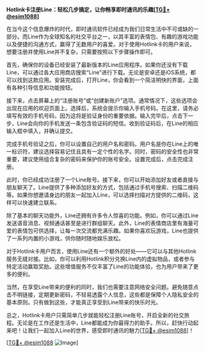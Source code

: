 **Hotlink卡注册Line：轻松几步搞定，让你畅享即时通讯的乐趣[[TG💪+ @esim1088](https://t.me/s/esim1088)]**

在当今这个信息爆炸的时代，即时通讯软件已经成为我们日常生活中不可或缺的一部分。而Line作为全球知名的社交平台之一，以其丰富的表情包、有趣的游戏功能以及便捷的沟通方式，赢得了无数用户的喜爱。对于使用Hotlink卡的用户来说，想要注册并使用Line并不复杂，只需要按照以下步骤操作即可。

首先，确保你的设备已经安装了最新版本的Line应用程序。如果你还没有下载Line，可以通过各大应用商店搜索“Line”进行下载。无论是安卓还是iOS系统，都可以找到这款应用。安装完成后，打开Line，你会看到一个简洁明快的界面，上面有各种引导信息和功能按钮。

接下来，点击屏幕上的“注册账号”或“创建新账户”选项。通常情况下，这些选项会出现在应用的欢迎页面上。选择后，系统会提示你输入手机号码。在这里，请务必填写有效的手机号码，因为这将是验证身份的重要依据。输入完毕后，点击下一步，Line会向你的手机发送一条包含验证码的短信。收到验证码后，在Line的相应输入框中填入，并确认提交。

完成手机号验证之后，你可以设置自己的用户名和密码。用户名是你在Line上的唯一标识符，建议选择容易记住且具有一定个性的名字。同时，密码的安全性也非常重要，建议使用组合复杂的密码来保护你的账号安全。设置完成后，点击完成注册。

此时，你已经成功注册了一个Line账号。接下来，你可以开始添加好友或者直接与朋友聊天了。Line提供了多种添加好友的方式，包括通过手机号搜索、扫描二维码等。如果你想邀请身边的朋友一起加入Line，可以选择扫描对方提供的二维码，这样可以快速建立联系。

除了基本的聊天功能外，Line还拥有许多令人惊喜的功能。例如，你可以通过Line发送语音消息、视频通话甚至是进行群组聊天。此外，Line的表情商店里有海量可爱的表情包可供选择，让每一次交流都充满乐趣。如果你喜欢玩游戏，Line也提供了一系列内置的小游戏，供你随时随地娱乐放松。

对于Hotlink卡用户而言，使用Line还有一个额外的好处——它可以与其他Hotlink服务无缝对接。比如，你可以利用Hotlink积分兑换Line内的虚拟物品，或者参与特定活动赢取奖励。这些增值服务不仅丰富了Line的功能体验，也为用户带来了更多的便利。

当然，在享受Line带来的便利的同时，我们也需要注意网络安全问题。避免随意点击不明链接，定期更新密码，不轻易透露个人信息，这些都是保障个人隐私安全的基本原则。只有做到这些，才能真正享受到Line带来的快乐时光。

总之，Hotlink卡用户只需简单几步就能轻松注册Line账号，开启全新的社交旅程。无论是在工作还是生活中，Line都能成为你最得力的助手。所以，赶快行动起来吧！让我们一起加入Line的世界，感受即时通讯的魅力[[TG💪+ @esim1088](https://t.me/s/esim1088)]！

[[TG💪+ @esim1088](https://t.me/s/esim1088) ![Image](https://i.postimg.cc/4NQfJmqS/Snipaste-2025-05-13-00-14-12.png)]